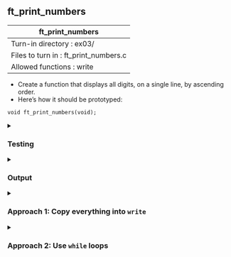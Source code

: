 ## ft_print_numbers

|               ft_print_numbers        |
|---------------------------------|
| Turn-in directory : ex03/       |
| Files to turn in : ft_print_numbers.c |
| Allowed functions : write       |

- Create a function that displays all digits, on a single line, by
ascending order.
- Here’s how it should be prototyped:
```
void ft_print_numbers(void);
```

<details>
<summary><h3>Testing</h3></summary>

<pre><code>int	main(void)
{
	ft_print_numbers();
	return (0);
}</code></pre>

See [testing file](main.c)

</details>

<details>
<summary><h3>Output</h3></summary>

<pre><code>0123456789</code></pre>

</details>

<details>
<summary><h3>Approach 1: Copy everything into <code>write</code></h3></summary>

This <a href=ft_print_numbers_v1.c>approach</a> simply puts everything that needs to be written into a single <code>write</code> command. It completes the task with very few lines. Just make sure the text is copied correctly and the number of characters to be printed correctly calibrated. 

</details>

<details>
<summary><h3>Approach 2: Use <code>while</code> loops</h3></summary>

This <a href=ft_print_numbers_v2.c>approach</a> uses <code>while</code> loops (and more lines of code) to achieve the same. Even though we are dealing with digits, we continue to put the digits in quotes to refer to these characters. 

Alternatively, we can use ASCII values like so:

<pre><code>...
x = 48; 
while (x <= 57)
...</code></pre>

</details>
